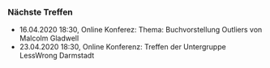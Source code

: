 ### Nächste Treffen

  * 16.04.2020 18:30, Online Konferez: Thema: Buchvorstellung Outliers von Malcolm Gladwell
  * 23.04.2020 18:30, Online Konferenz: Treffen der Untergruppe LessWrong Darmstadt 
